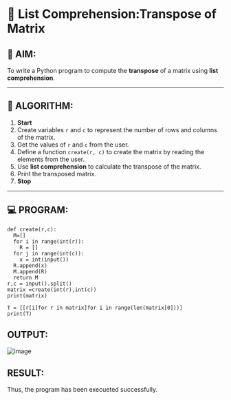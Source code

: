 # 🧮 List Comprehension:Transpose of Matrix 

## 🎯 AIM:
To write a Python program to compute the **transpose** of a matrix using **list comprehension**.

---

## 🧠 ALGORITHM:

1. **Start**
2. Create variables `r` and `c` to represent the number of rows and columns of the matrix.
3. Get the values of `r` and `c` from the user.
4. Define a function `create(r, c)` to create the matrix by reading the elements from the user.
5. Use **list comprehension** to calculate the transpose of the matrix.
6. Print the transposed matrix.
7. **Stop**

---

## 💻 PROGRAM:
```
def create(r,c):
  M=[]
  for i in range(int(r)):
    R = []
  for j in range(int(c)):
    x = int(input())
  R.append(x)
  M.append(R)
  return M
r,c = input().split()
matrix =create(int(r),int(c))
print(matrix)

T = [[r[i]for r in matrix]for i in range(len(matrix[0]))]
print(T)
```

## OUTPUT:
![image](https://github.com/user-attachments/assets/45662b44-3453-4b8c-97ec-b1c121ca2cf1)

## RESULT:
Thus, the program has been execueted successfully.

